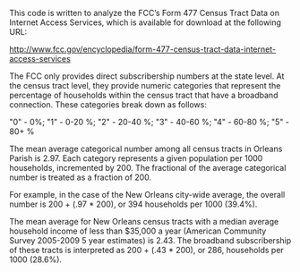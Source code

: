 This code is written to analyze the FCC’s Form 477 Census Tract Data on Internet Access Services, which is available for download at the following URL:

http://www.fcc.gov/encyclopedia/form-477-census-tract-data-internet-access-services

The FCC only provides direct subscribership numbers at the state level. At the census tract level, they provide numeric categories that represent the percentage of households within the census tract that have a broadband connection. These categories break down as follows:

"0" - 0%; "1" - 0-20 %; "2" - 20-40 %; "3" - 40-60 %; "4" - 60-80 %; "5" - 80+ % 

The mean average categorical number among all census tracts in Orleans Parish is 2.97. Each category represents a given population per 1000 households, incremented by 200. The fractional of the average categorical number is treated as a fraction of 200.

 For example, in the case of the New Orleans city-wide average, the overall number is 200 + (.97 * 200), or 394 households per 1000 (39.4%). 

The mean average for New Orleans census tracts with a median average household income of less than $35,000 a year (American Community Survey 2005-2009 5 year estimates) is 2.43. The broadband subscribership of these tracts is interpreted as 200 + (.43 * 200), or 286, households per 1000 (28.6%).

